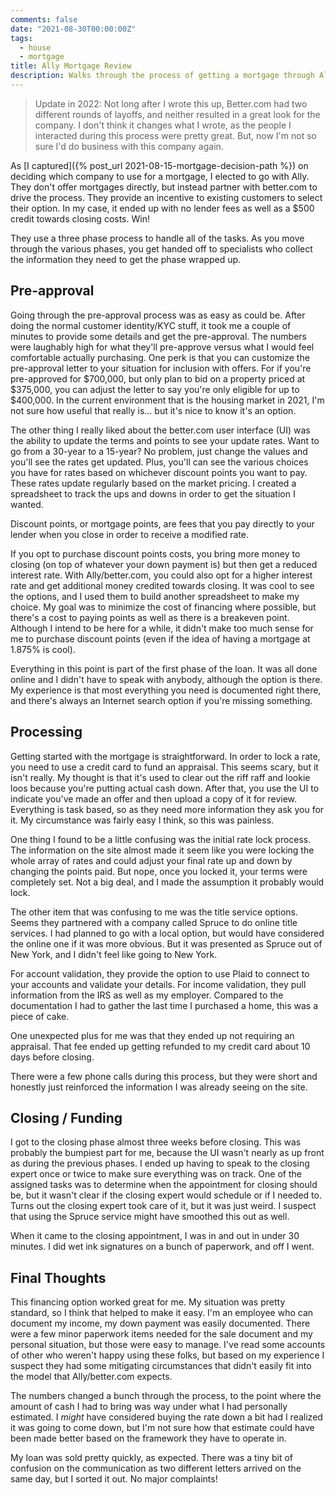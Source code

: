 ```yaml
---
comments: false
date: "2021-08-30T00:00:00Z"
tags:
  - house
  - mortgage
title: Ally Mortgage Review
description: Walks through the process of getting a mortgage through Ally.
---
```


> Update in 2022: Not long after I wrote this up, Better.com had two different rounds of layoffs, and neither resulted
> in a great look for the company.  I don't think it changes what I wrote, as the people I interacted during this 
> process were pretty great.  But, now I'm not so sure I'd do business with this company again.

As [I captured]({% post_url 2021-08-15-mortgage-decision-path %}) on deciding which company to use for a mortgage, I
elected to go with Ally.  They don't offer mortgages directly, but instead partner with better.com to drive the process.
They provide an incentive to existing customers to select their option.  In my case, it ended up with no lender fees
as well as a $500 credit towards closing costs.  Win!

They use a three phase process to handle all of the tasks.  As you move through the various phases, you get handed off
to specialists who collect the information they need to get the phase wrapped up.

## Pre-approval

Going through the pre-approval process was as easy as could be.  After doing the normal customer identity/KYC stuff, it
took me a couple of minutes to provide some details and get the pre-approval.  The numbers were laughably high for what
they'll pre-approve versus what I would feel comfortable actually purchasing.  One perk is that you can customize the 
pre-approval letter to your situation for inclusion with offers.  For if you're pre-approved for $700,000, but only 
plan to bid on a property priced at $375,000, you can adjust the letter to say you're only eligible for up to $400,000.
In the current environment that is the housing market in 2021, I'm not sure how useful that really is... but it's nice
to know it's an option.

The other thing I really liked about the better.com user interface (UI) was the ability to update the terms and points 
to see your update rates.  Want to go from a 30-year to a 15-year?  No problem, just change the values and you'll see
the rates get updated.  Plus, you'll can see the various choices you have for rates based on whichever discount points
you want to pay.  These rates update regularly based on the market pricing.  I created a spreadsheet to track the ups
and downs in order to get the situation I wanted.

<article class="message is-dark">
  <div class="message-body">
    Discount points, or mortgage points, are fees that you pay directly to your lender when you close in order to
    receive a modified rate.
  </div>
</article>

If you opt to purchase discount points costs, you bring more money to closing (on top of whatever your down payment is)
but then get a reduced interest rate.  With Ally/better.com, you could also opt for a higher interest rate and get 
additional money credited towards closing.  It was cool to see the options, and I used them to build another
spreadsheet to make my choice.  My goal was to minimize the cost of financing where possible, but there's a cost to
paying points as well as there is a breakeven point.  Although I intend to be here for a while, it didn't make too much
sense for me to purchase discount points (even if the idea of having a mortgage at 1.875% is cool).

Everything in this point is part of the first phase of the loan.  It was all done online and I didn't have to speak with
anybody, although the option is there.  My experience is that most everything you need is documented right there, and
there's always an Internet search option if you're missing something.

## Processing

Getting started with the mortgage is straightforward.  In order to lock a rate, you need to use a credit card to fund an
appraisal.  This seems scary, but it isn't really.  My thought is that it's used to clear out the riff raff and lookie
loos because you're putting actual cash down.  After that, you use the UI to indicate you've made an offer and then
upload a copy of it for review.  Everything is task based, so as they need more information they ask you for it.  My
circumstance was fairly easy I think, so this was painless.

One thing I found to be a little confusing was the initial rate lock process.  The information on the site almost made
it seem like you were locking the whole array of rates and could adjust your final rate up and down by changing the
points paid.  But nope, once you locked it, your terms were completely set.  Not a big deal, and I made the assumption
it probably would lock.

The other item that was confusing to me was the title service options.  Seems they partnered with a company called 
Spruce to do online title services.  I had planned to go with a local option, but would have considered the online one
if it was more obvious.  But it was presented as Spruce out of New York, and I didn't feel like going to New York.

For account validation, they provide the option to use Plaid to connect to your accounts and validate your details.  For
income validation, they pull information from the IRS as well as my employer.  Compared to the documentation I had to
gather the last time I purchased a home, this was a piece of cake.

One unexpected plus for me was that they ended up not requiring an appraisal.  That fee ended up getting refunded to
my credit card about 10 days before closing.

There were a few phone calls during this process, but they were short and honestly just reinforced the information I was
already seeing on the site.

## Closing / Funding

I got to the closing phase almost three weeks before closing.  This was probably the bumpiest part for me, because the
UI wasn't nearly as up front as during the previous phases.  I ended up having to speak to the closing expert once or
twice to make sure everything was on track.  One of the assigned tasks was to determine when the appointment for
closing should be, but it wasn't clear if the closing expert would schedule or if I needed to.  Turns out the closing
expert took care of it, but it was just weird.  I suspect that using the Spruce service might have smoothed this out
as well.

When it came to the closing appointment, I was in and out in under 30 minutes.  I did wet ink signatures on a bunch of 
paperwork, and off I went.

## Final Thoughts

This financing option worked great for me.  My situation was pretty standard, so I think that helped to make it easy.
I'm an employee who can document my income, my down payment was easily documented.  There were a few minor paperwork
items needed for the sale document and my personal situation, but those were easy to manage.  I've read some accounts
of other who weren't happy using these folks, but based on my experience I suspect they had some mitigating
circumstances that didn't easily fit into the model that Ally/better.com expects.

The numbers changed a bunch through the process, to the point where the amount of cash I had to bring was way under 
what I had personally estimated.  I _might_ have considered buying the rate down a bit had I realized it was going to
come down, but I'm not sure how that estimate could have been made better based on the framework they have to operate
in.

My loan was sold pretty quickly, as expected.  There was a tiny bit of confusion on the communication as two different
letters arrived on the same day, but I sorted it out.  No major complaints!
